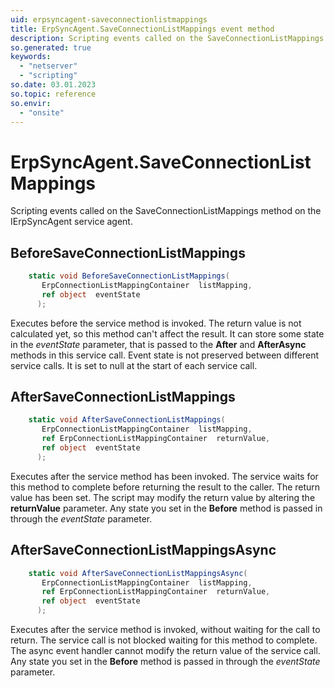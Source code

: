 ```yaml
---
uid: erpsyncagent-saveconnectionlistmappings
title: ErpSyncAgent.SaveConnectionListMappings event method
description: Scripting events called on the SaveConnectionListMappings method on the ErpSyncAgent service agent.
so.generated: true
keywords:
  - "netserver"
  - "scripting"
so.date: 03.01.2023
so.topic: reference
so.envir:
  - "onsite"
---
```

# ErpSyncAgent.SaveConnectionListMappings

Scripting events called on the <see cref='M:SuperOffice.CRM.Services.IErpSyncAgent.SaveConnectionListMappings'>SaveConnectionListMappings</see> method on the <see cref='IErpSyncAgent'>IErpSyncAgent</see>  service agent.

## BeforeSaveConnectionListMappings
```cs
    static void BeforeSaveConnectionListMappings(
       ErpConnectionListMappingContainer  listMapping,
       ref object  eventState
      );
```
Executes before the service method is invoked.
The return value is not calculated yet, so this method can't affect the result.
It can store some state in the *eventState* parameter, that is passed to the **After** and **AfterAsync** methods in this service call.
Event state is not preserved between different service calls. It is set to null at the start of each service call.
## AfterSaveConnectionListMappings
```cs
    static void AfterSaveConnectionListMappings(
       ErpConnectionListMappingContainer  listMapping,
       ref ErpConnectionListMappingContainer  returnValue,
       ref object  eventState
      );
```
Executes after the service method has been invoked. The service waits for this method to complete before returning the result to the caller.
The return value has been set. The script may modify the return value by altering the **returnValue** parameter.
Any state you set in the **Before** method is passed in through the *eventState* parameter.
## AfterSaveConnectionListMappingsAsync
```cs
    static void AfterSaveConnectionListMappingsAsync(
       ErpConnectionListMappingContainer  listMapping,
       ref ErpConnectionListMappingContainer  returnValue,
       ref object  eventState
      );
```
Executes after the service method is invoked, without waiting for the call to return.
The service call is not blocked waiting for this method to complete.
The async event handler cannot modify the return value of the service call.
Any state you set in the **Before** method is passed in through the *eventState* parameter.

